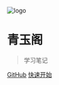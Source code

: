 <!-- _coverpage.md --> 

![logo](https://docsify.js.org/_media/icon.svg)

# 青玉阁

> 学习笔记

[GitHub](https://github.com/YuLawrence)
[快速开始](README.md)
